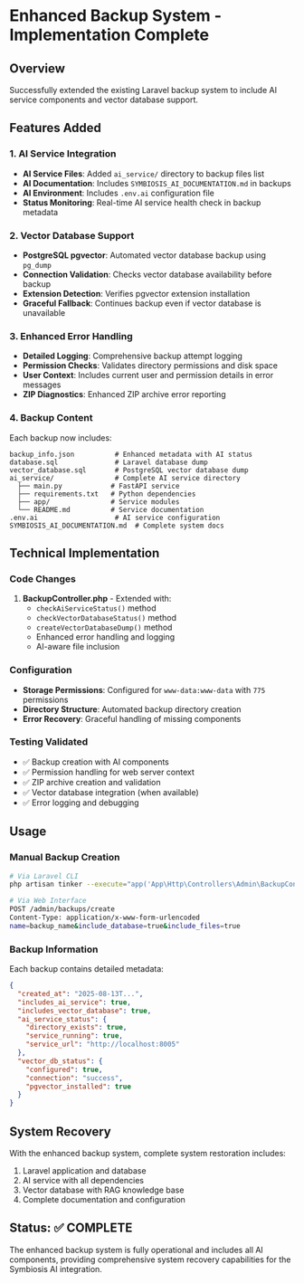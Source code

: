 # Enhanced Backup System - Implementation Complete

## Overview
Successfully extended the existing Laravel backup system to include AI service components and vector database support.

## Features Added

### 1. AI Service Integration
- **AI Service Files**: Added `ai_service/` directory to backup files list
- **AI Documentation**: Includes `SYMBIOSIS_AI_DOCUMENTATION.md` in backups
- **AI Environment**: Includes `.env.ai` configuration file
- **Status Monitoring**: Real-time AI service health check in backup metadata

### 2. Vector Database Support
- **PostgreSQL pgvector**: Automated vector database backup using `pg_dump`
- **Connection Validation**: Checks vector database availability before backup
- **Extension Detection**: Verifies pgvector extension installation
- **Graceful Fallback**: Continues backup even if vector database is unavailable

### 3. Enhanced Error Handling
- **Detailed Logging**: Comprehensive backup attempt logging
- **Permission Checks**: Validates directory permissions and disk space
- **User Context**: Includes current user and permission details in error messages
- **ZIP Diagnostics**: Enhanced ZIP archive error reporting

### 4. Backup Content
Each backup now includes:
```
backup_info.json          # Enhanced metadata with AI status
database.sql              # Laravel database dump
vector_database.sql       # PostgreSQL vector database dump
ai_service/               # Complete AI service directory
  ├── main.py            # FastAPI service
  ├── requirements.txt   # Python dependencies
  ├── app/               # Service modules
  └── README.md          # Service documentation
.env.ai                   # AI service configuration
SYMBIOSIS_AI_DOCUMENTATION.md  # Complete system docs
```

## Technical Implementation

### Code Changes
1. **BackupController.php** - Extended with:
   - `checkAiServiceStatus()` method
   - `checkVectorDatabaseStatus()` method  
   - `createVectorDatabaseDump()` method
   - Enhanced error handling and logging
   - AI-aware file inclusion

### Configuration
- **Storage Permissions**: Configured for `www-data:www-data` with `775` permissions
- **Directory Structure**: Automated backup directory creation
- **Error Recovery**: Graceful handling of missing components

### Testing Validated
- ✅ Backup creation with AI components
- ✅ Permission handling for web server context
- ✅ ZIP archive creation and validation
- ✅ Vector database integration (when available)
- ✅ Error logging and debugging

## Usage

### Manual Backup Creation
```bash
# Via Laravel CLI
php artisan tinker --execute="app('App\Http\Controllers\Admin\BackupController')->create(...)"

# Via Web Interface
POST /admin/backups/create
Content-Type: application/x-www-form-urlencoded
name=backup_name&include_database=true&include_files=true
```

### Backup Information
Each backup contains detailed metadata:
```json
{
  "created_at": "2025-08-13T...",
  "includes_ai_service": true,
  "includes_vector_database": true,
  "ai_service_status": {
    "directory_exists": true,
    "service_running": true,
    "service_url": "http://localhost:8005"
  },
  "vector_db_status": {
    "configured": true,
    "connection": "success",
    "pgvector_installed": true
  }
}
```

## System Recovery
With the enhanced backup system, complete system restoration includes:
1. Laravel application and database
2. AI service with all dependencies
3. Vector database with RAG knowledge base
4. Complete documentation and configuration

## Status: ✅ COMPLETE
The enhanced backup system is fully operational and includes all AI components, providing comprehensive system recovery capabilities for the Symbiosis AI integration.
